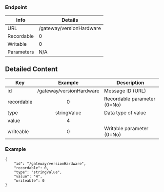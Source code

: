 # 



### Endpoint

| Info  | Details |
| ------------- | ------------- |
| URL   | /gateway/versionHardware   |
| Recordable   | 0   |
| Writable   | 0   |
| Parameters  | N/A  |

## Detailed Content

|  Key  | Example | Description |
| ------------- | :------: | ------------------------------ |
|  id | /gateway/versionHardware | Message ID (URL) |
|  recordable | 0 | Recordable parameter (0=No) |
|  type | stringValue | Data type of value |
|  value | 4 |  |
|  writeable | 0 | Writable parameter (0=No) |

### Example
```
{
    "id": "/gateway/versionHardware",
    "recordable": 0,
    "type": "stringValue",
    "value": "4",
    "writeable": 0
}
```
